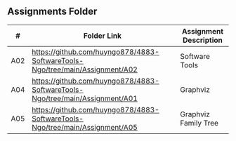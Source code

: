 ##  Assignments Folder

|   #   | Folder Link | Assignment Description |
| :---: | ----------- | ---------------------- |
|   A02    |       https://github.com/huyngo878/4883-SoftwareTools-Ngo/tree/main/Assignment/A02      |         Software Tools               |
| A04| https://github.com/huyngo878/4883-SoftwareTools-Ngo/tree/main/Assignment/A01 | Graphviz |
| A05 | https://github.com/huyngo878/4883-SoftwareTools-Ngo/tree/main/Assignment/A05 | Graphviz Family Tree | 
